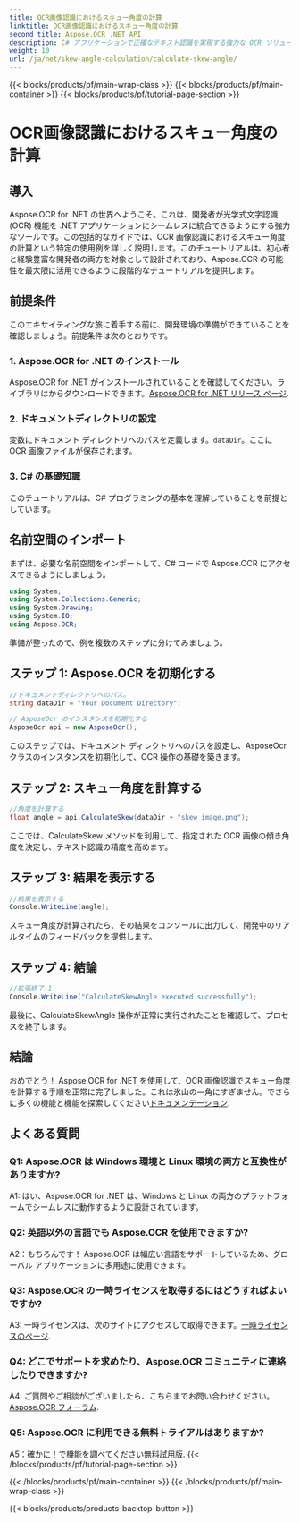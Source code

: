 ```yaml
---
title: OCR画像認識におけるスキュー角度の計算
linktitle: OCR画像認識におけるスキュー角度の計算
second_title: Aspose.OCR .NET API
description: C# アプリケーションで正確なテキスト認識を実現する強力な OCR ソリューションである Aspose.OCR for .NET を探索してください。
weight: 10
url: /ja/net/skew-angle-calculation/calculate-skew-angle/
---
```


{{< blocks/products/pf/main-wrap-class >}}
{{< blocks/products/pf/main-container >}}
{{< blocks/products/pf/tutorial-page-section >}}

# OCR画像認識におけるスキュー角度の計算

## 導入

Aspose.OCR for .NET の世界へようこそ。これは、開発者が光学式文字認識 (OCR) 機能を .NET アプリケーションにシームレスに統合できるようにする強力なツールです。この包括的なガイドでは、OCR 画像認識におけるスキュー角度の計算という特定の使用例を詳しく説明します。このチュートリアルは、初心者と経験豊富な開発者の両方を対象として設計されており、Aspose.OCR の可能性を最大限に活用できるように段階的なチュートリアルを提供します。

## 前提条件

このエキサイティングな旅に着手する前に、開発環境の準備ができていることを確認しましょう。前提条件は次のとおりです。

### 1. Aspose.OCR for .NET のインストール

Aspose.OCR for .NET がインストールされていることを確認してください。ライブラリはからダウンロードできます。[Aspose.OCR for .NET リリース ページ](https://releases.aspose.com/ocr/net/).

### 2. ドキュメントディレクトリの設定

変数にドキュメント ディレクトリへのパスを定義します。`dataDir`。ここに OCR 画像ファイルが保存されます。

### 3. C# の基礎知識

このチュートリアルは、C# プログラミングの基本を理解していることを前提としています。

## 名前空間のインポート

まずは、必要な名前空間をインポートして、C# コードで Aspose.OCR にアクセスできるようにしましょう。

```csharp
using System;
using System.Collections.Generic;
using System.Drawing;
using System.IO;
using Aspose.OCR;
```

準備が整ったので、例を複数のステップに分けてみましょう。

## ステップ 1: Aspose.OCR を初期化する

```csharp
//ドキュメントディレクトリへのパス。
string dataDir = "Your Document Directory";

// AsposeOcr のインスタンスを初期化する
AsposeOcr api = new AsposeOcr();
```

このステップでは、ドキュメント ディレクトリへのパスを設定し、AsposeOcr クラスのインスタンスを初期化して、OCR 操作の基礎を築きます。

## ステップ 2: スキュー角度を計算する

```csharp
//角度を計算する
float angle = api.CalculateSkew(dataDir + "skew_image.png");
```

ここでは、CalculateSkew メソッドを利用して、指定された OCR 画像の傾き角度を決定し、テキスト認識の精度を高めます。

## ステップ 3: 結果を表示する

```csharp
//結果を表示する
Console.WriteLine(angle);
```

スキュー角度が計算されたら、その結果をコンソールに出力して、開発中のリアルタイムのフィードバックを提供します。

## ステップ 4: 結論

```csharp
//拡張終了:1
Console.WriteLine("CalculateSkewAngle executed successfully");
```

最後に、CalculateSkewAngle 操作が正常に実行されたことを確認して、プロセスを終了します。

## 結論

おめでとう！ Aspose.OCR for .NET を使用して、OCR 画像認識でスキュー角度を計算する手順を正常に完了しました。これは氷山の一角にすぎません。でさらに多くの機能と機能を探索してください[ドキュメンテーション](https://reference.aspose.com/ocr/net/).

## よくある質問

### Q1: Aspose.OCR は Windows 環境と Linux 環境の両方と互換性がありますか?

A1: はい、Aspose.OCR for .NET は、Windows と Linux の両方のプラットフォームでシームレスに動作するように設計されています。

### Q2: 英語以外の言語でも Aspose.OCR を使用できますか?

A2：もちろんです！ Aspose.OCR は幅広い言語をサポートしているため、グローバル アプリケーションに多用途に使用できます。

### Q3: Aspose.OCR の一時ライセンスを取得するにはどうすればよいですか?

 A3: 一時ライセンスは、次のサイトにアクセスして取得できます。[一時ライセンスのページ](https://purchase.aspose.com/temporary-license/).

### Q4: どこでサポートを求めたり、Aspose.OCR コミュニティに連絡したりできますか?

 A4: ご質問やご相談がございましたら、こちらまでお問い合わせください。[Aspose.OCR フォーラム](https://forum.aspose.com/c/ocr/16).

### Q5: Aspose.OCR に利用できる無料トライアルはありますか?

A5：確かに！で機能を調べてください[無料試用版](https://releases.aspose.com/).
{{< /blocks/products/pf/tutorial-page-section >}}

{{< /blocks/products/pf/main-container >}}
{{< /blocks/products/pf/main-wrap-class >}}

{{< blocks/products/products-backtop-button >}}
